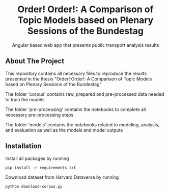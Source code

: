 
<p align="center">

  <h1 align="center">Order! Order!: A Comparison of Topic Models based on Plenary Sessions of the Bundestag</h1>

  <p align="center">
    Angular based web app that presents public transport analysis results 
  </p>
</p>

## About The Project

This repository contains all necessary files to reproduce the results presented in the thesis "Order! Order!: A Comparison of Topic Models based on Plenary Sessions of the Bundestag"

The folder 'corpus' contains raw, prepared and pre-processed data needed to train the models

The folder 'pre-processing' contains the notebooks to complete all necessary pre-processing steps

The folder 'models' contains the notebooks related to modeling, analysis, and evaluation as well as the models and model outputs


## Installation

Install all packages by running

```
pip install -r requirements.txt
```

Download dataset from Harvard Dataverse by running

```
python download-corpus.py
```